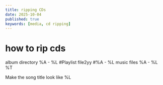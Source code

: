 ```yaml
---
title: ripping CDs
date: 2025-10-04
published: true
keywords: [media, cd ripping]
---
```


# how to rip cds


album directory
%A - %L
#Playlist file2yy
#%A - %L
music files 
%A - %L %T

Make the song title look like 
%L

